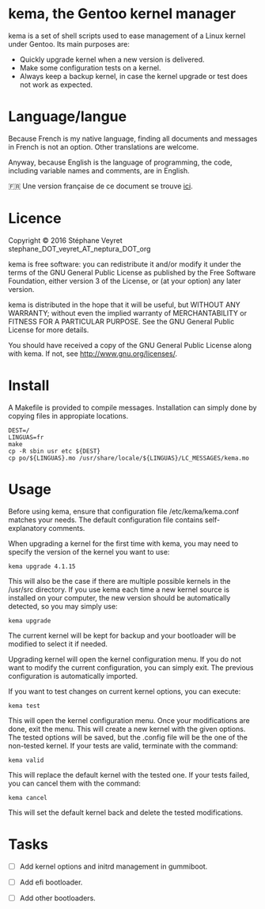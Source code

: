 # kema, the Gentoo kernel manager

kema is a set of shell scripts used to ease management of a Linux kernel under Gentoo. Its main purposes are:
* Quickly upgrade kernel when a new version is delivered.
* Make some configuration tests on a kernel.
* Always keep a backup kernel, in case the kernel upgrade or test does not work as expected.

# Language/langue

Because French is my native language, finding all documents and messages in French is not an option. Other translations are welcome.

Anyway, because English is the language of programming, the code, including variable names and comments, are in English.

:fr: Une version française de ce document se trouve [ici](doc/fr/README.md).

# Licence

Copyright © 2016 Stéphane Veyret stephane_DOT_veyret_AT_neptura_DOT_org

kema is free software: you can redistribute it and/or modify it under the terms of the GNU General Public License as published by the Free Software Foundation, either version 3 of the License, or (at your option) any later version.

kema is distributed in the hope that it will be useful, but WITHOUT ANY WARRANTY; without even the implied warranty of MERCHANTABILITY or FITNESS FOR A PARTICULAR PURPOSE. See the GNU General Public License for more details.

You should have received a copy of the GNU General Public License along with kema.  If not, see <http://www.gnu.org/licenses/>.

# Install

A Makefile is provided to compile messages. Installation can simply done by copying files in appropiate locations.

    DEST=/
    LINGUAS=fr
    make
    cp -R sbin usr etc ${DEST}
    cp po/${LINGUAS}.mo /usr/share/locale/${LINGUAS}/LC_MESSAGES/kema.mo

# Usage

Before using kema, ensure that configuration file /etc/kema/kema.conf matches your needs. The default configuration file contains self-explanatory comments.

When upgrading a kernel for the first time with kema, you may need to specify the version of the kernel you want to use:

    kema upgrade 4.1.15

This will also be the case if there are multiple possible kernels in the /usr/src directory. If you use kema each time a new kernel source is installed on your computer, the new version should be automatically detected, so you may simply use:

    kema upgrade

The current kernel will be kept for backup and your bootloader will be modified to select it if needed.

Upgrading kernel will open the kernel configuration menu. If you do not want to modify the current configuration, you can simply exit. The previous configuration is automatically imported.

If you want to test changes on current kernel options, you can execute:

    kema test

This will open the kernel configuration menu. Once your modifications are done, exit the menu. This will create a new kernel with the given options. The tested options will be saved, but the .config file will be the one of the non-tested kernel. If your tests are valid, terminate with the command:

    kema valid

This will replace the default kernel with the tested one. If your tests failed, you can cancel them with the command:

    kema cancel

This will set the default kernel back and delete the tested modifications.

# Tasks

- [ ] Add kernel options and initrd management in gummiboot.
- [ ] Add efi bootloader.
- [ ] Add other bootloaders.

